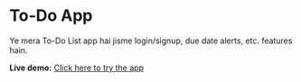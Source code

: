 # To-Do App

Ye mera To-Do List app hai jisme login/signup, due date alerts, etc. features hain.

**Live demo:** [Click here to try the app](https://amtodo.netlify.app)

